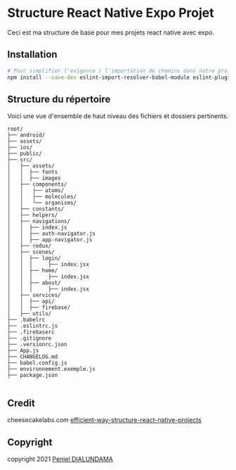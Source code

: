 # **Structure React Native Expo Projet**

Ceci est ma structure de base pour mes projets react native avec expo.

## **Installation**

```bash
# Pour simplifier l'exigence / l'importation de chemins dans notre projet, nous devons configurer des alias de répertoire. Alors il faut installer les packages suivants:
npm install --save-dev eslint-import-resolver-babel-module eslint-plugin-import babel-plugin-module-resolver

```

## Structure du répertoire
Voici une vue d'ensemble de haut niveau des fichiers et dossiers pertinents.
```
root/
├── android/
├── assets/
├── ios/
├── public/
├── src/
│   ├── assets/
│   │  ├── fonts
│   │  ├── images
│   ├── components/
│   │   ├── atoms/
│   │   ├── molecules/
│   │   └── organisms/
│   ├── constants/
│   ├── helpers/
│   ├── navigations/
│   │  ├── index.js           
│   │  ├── auth-navigator.js   
│   │  ├── app-navigator.js 
│   ├── redux/
│   ├── scenes/
│   │  ├── login/
│   │  │	 ├── index.jsx 
│   │  ├── home/
│   │  │	 ├── index.jsx 
│   │  ├── about/
│   │  │	 ├── index.jsx 
│   ├── services/
│   │  ├── api/
│   │  ├── firebase/
│   ├── utils/
├── .babelrc
├── .eslintrc.js
├── .firebaserc
├── .gitignore
├── .versionrc.json
├── App.js
├── CHANGELOG.md
├── babel.config.js
├── environnement.exemple.js
├── package.json


```

## **Credit**
cheesecakelabs.com [efficient-way-structure-react-native-projects](https://cheesecakelabs.com/blog/efficient-way-structure-react-native-projects/)

## **Copyright**
copyright 2021 [Peniel DIALUNDAMA](https://penieldialu.carrd.co/)
